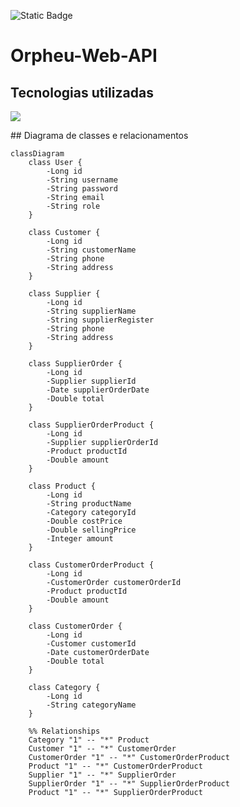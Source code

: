![Static Badge](https://img.shields.io/badge/Deploy-none-red)
# Orpheu-Web-API
## Tecnologias utilizadas
<p align="left">
  <a href="https://skillicons.dev">
    <img src="https://skillicons.dev/icons?i=java,hibernate,spring&theme=dark" />
  </a>
</p>
## Diagrama de classes e relacionamentos

```mermaid
classDiagram
    class User {
        -Long id
        -String username
        -String password
        -String email
        -String role
    }

    class Customer {
        -Long id
        -String customerName
        -String phone
        -String address
    }

    class Supplier {
        -Long id
        -String supplierName
        -String supplierRegister
        -String phone
        -String address
    }

    class SupplierOrder {
        -Long id
        -Supplier supplierId
        -Date supplierOrderDate
        -Double total
    }

    class SupplierOrderProduct {
        -Long id
        -Supplier supplierOrderId
        -Product productId
        -Double amount
    }

    class Product {
        -Long id
        -String productName
        -Category categoryId
        -Double costPrice
        -Double sellingPrice
        -Integer amount
    }

    class CustomerOrderProduct {
        -Long id
        -CustomerOrder customerOrderId
        -Product productId
        -Double amount
    }

    class CustomerOrder {
        -Long id
        -Customer customerId
        -Date customerOrderDate
        -Double total
    }

    class Category {
        -Long id
        -String categoryName
    }

    %% Relationships
    Category "1" -- "*" Product 
    Customer "1" -- "*" CustomerOrder 
    CustomerOrder "1" -- "*" CustomerOrderProduct 
    Product "1" -- "*" CustomerOrderProduct 
    Supplier "1" -- "*" SupplierOrder 
    SupplierOrder "1" -- "*" SupplierOrderProduct 
    Product "1" -- "*" SupplierOrderProduct 
